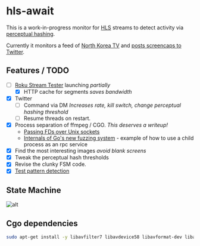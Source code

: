 # hls-await

This is a work-in-progress monitor for [HLS](https://en.wikipedia.org/wiki/HTTP_Live_Streaming) streams
to detect activity via [perceptual hashing](https://en.wikipedia.org/wiki/Perceptual_hashing).

Currently it monitors a feed of [North Korea TV](https://kcnawatch.org/korea-central-tv-livestream/)
and [posts screencaps to Twitter](https://twitter.com/KCTV_bot).

## Features / TODO

- [ ] [Roku Stream Tester](http://devtools.web.roku.com/stream_tester/html/index.html) launching *partially*
    - [x] HTTP cache for segments *saves bandwidth*
- [x] Twitter
    - [ ] Command via DM *Increases rate, kill switch, change perceptual hashing threshold*
    - [ ] Resume threads on restart.
- [x] Process separation of ffmpeg / CGO. *This deserves a writeup!*
    - [Passing FDs over Unix sockets](https://github.com/mindreframer/golang-stuff/blob/master/github.com/youtube/vitess/go/umgmt/fdpass.go)
    - [Internals of Go's new fuzzing system](https://jayconrod.com/posts/123/internals-of-go-s-new-fuzzing-system) - example of how to use a child process as an rpc service
- [x] Find the most interesting images *avoid blank screens*
- [x] Tweak the perceptual hash thresholds
- [x] Revise the clunky FSM code.
- [x] [Test pattern detection](https://twitter.com/KCTV_bot/status/1496722859904978948)

## State Machine

![alt](./fsm.svg)

## Cgo dependencies

```bash
sudo apt-get install -y libavfilter7 libavdevice58 libavformat-dev libavcodec-dev libavdevice-dev libavutil-dev libswscale-dev libswresample-dev lib